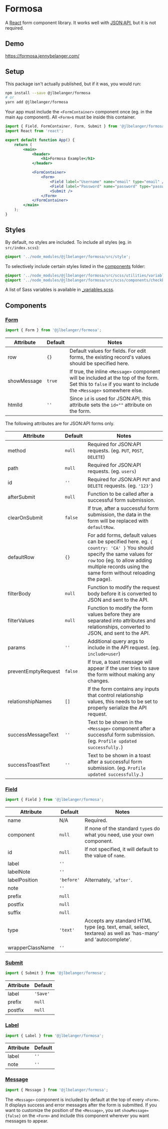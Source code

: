 # Formosa

A [React](https://www.npmjs.com/package/react) form component library. It works well with [JSON:API](https://jsonapi.org/), but it is not required.

## Demo

https://formosa.jennybelanger.com/

## Setup

This package isn't actually published, but if it was, you would run:

```bash
npm install --save @jlbelanger/formosa
# or
yarn add @jlbelanger/formosa
```

Your app must include the `<FormContainer>` component once (eg. in the main `App` component). All `<Form>`s must be inside this container.

```jsx
import { Field, FormContainer, Form, Submit } from '@jlbelanger/formosa';
import React from 'react';

export default function App() {
	return (
		<main>
			<header>
				<h1>Formosa Example</h1>
			</header>

			<FormContainer>
				<Form>
					<Field label="Username" name="email" type="email" />
					<Field label="Password" name="password" type="password" />
					<Submit />
				</Form>
			</FormContainer>
		</main>
	);
}
```

## Styles

By default, no styles are included. To include all styles (eg. in `src/index.scss`):

``` scss
@import '../node_modules/@jlbelanger/formosa/src/style';
```

To selectively include certain styles listed in the [components](https://github.com/jlbelanger/formosa/tree/master/src/scss/components) folder:

``` scss
@import '../node_modules/@jlbelanger/formosa/src/scss/utilities/variables';
@import '../node_modules/@jlbelanger/formosa/src/scss/components/checkbox';
```

A list of Sass variables is available in [_variables.scss](https://github.com/jlbelanger/formosa/blob/master/src/scss/utilities/_variables.scss).

## Components

### [Form](https://github.com/jlbelanger/formosa/blob/master/src/js/Form.js)

``` jsx
import { Form } from '@jlbelanger/formosa';
```

|Attribute   |Default |Notes|
|------------|--------|-----|
|row         |`{}`    |Default values for fields. For edit forms, the existing record's values should be specified here.|
|showMessage |`true`  |If true, the inline `<Message>` component will be included at the top of the form. Set this to `false` if you want to include the `<Message>` somewhere else.|
|htmlId      |`''`    |Since `id` is used for JSON:API, this attribute sets the `id=""` attribute on the form.|

The following attributes are for JSON:API forms only.

|Attribute          |Default |Notes|
|-------------------|--------|-----|
|method             |`null`  |Required for JSON:API requests. (eg. `PUT`, `POST`, `DELETE`)|
|path               |`null`  |Required for JSON:API requests. (eg. `users`)|
|id                 |`''`    |Required for JSON:API `PUT` and `DELETE` requests. (eg. `'123'`)|
|afterSubmit        |`null`  |Function to be called after a successful form submission.|
|clearOnSubmit      |`false` |If true, after a successful form submission, the data in the form will be replaced with `defaultRow`.|
|defaultRow         |`{}`    |For add forms, default values can be specified here. eg. `{ country: 'CA' }` You should specify the same values for `row` too (eg. to allow adding multiple records using the same form without reloading the page).|
|filterBody         |`null`  |Function to modify the request body before it is converted to JSON and sent to the API.|
|filterValues       |`null`  |Function to modify the form values before they are separated into attributes and relationships, converted to JSON, and sent to the API.|
|params             |`''`    |Additional query args to include in the API request. (eg. `include=user`)|
|preventEmptyRequest|`false` |If true, a toast message will appear if the user tries to save the form without making any changes.|
|relationshipNames  |`[]`    |If the form contains any inputs that control relationship values, this needs to be set to properly serialize the API request.|
|successMessageText |`''`    |Text to be shown in the `<Message>` component after a successful form submission. (eg. `Profile updated successfully.`)|
|successToastText   |`''`    |Text to be shown in a toast after a successful form submission. (eg. `Profile updated successfully.`)|

### [Field](https://github.com/jlbelanger/formosa/blob/master/src/js/Field.js)

``` jsx
import { Field } from '@jlbelanger/formosa';
```

|Attribute       |Default   |Notes|
|----------------|----------|-----|
|name            |N/A       |Required.|
|component       |`null`    |If none of the standard `type`s do what you need, use your own component.|
|id              |`null`    |If not specified, it will default to the value of `name`.|
|label           |`''`      |     |
|labelNote       |`''`      |     |
|labelPosition   |`'before'`|Alternately, `'after'`.|
|note            |`''`      |     |
|prefix          |`null`    |     |
|postfix         |`null`    |     |
|suffix          |`null`    |     |
|type            |`'text'`  |Accepts any standard HTML type (eg. text, email, select, textarea) as well as 'has-many' and 'autocomplete'.|
|wrapperClassName|`''`      |     |

### [Submit](https://github.com/jlbelanger/formosa/blob/master/src/js/Submit.js)

``` jsx
import { Submit } from '@jlbelanger/formosa';
```

|Attribute |Default |
|----------|--------|
|label     |`'Save'`|
|prefix    |`null`  |
|postfix   |`null`  |

### [Label](https://github.com/jlbelanger/formosa/blob/master/src/js/Label.js)

``` jsx
import { Label } from '@jlbelanger/formosa';
```

|Attribute |Default |
|----------|--------|
|label     |`''`    |
|note      |`''`    |

### [Message](https://github.com/jlbelanger/formosa/blob/master/src/js/Message.js)

``` jsx
import { Message } from '@jlbelanger/formosa';
```

The `<Message>` component is included by default at the top of every `<Form>`. It displays success and error messages after the form is submitted. If you want to customize the position of the `<Message>`, you set `showMessage={false}` on the `<Form>` and include this component wherever you want messages to appear.
